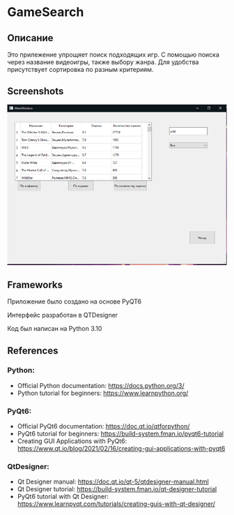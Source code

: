 # GameSearch
## Описание 
Это прилежение упрощяет поиск подходящих игр. С помощью поиска через название видеоигры, также выбору жанра. Для удобства присутствует сортировка по разным критериям.

## Screenshots
<img src="https://github.com/reasonDM/GameSearch/blob/master/others/снимок%20поиска.PNG" alt="Снимок поиска" width="1200"/>

## Frameworks
Приложение было создано на основе PyQT6 

Интерфейс разработан в QTDesigner

Код был написан на Python 3.10

## References
### Python:
- Official Python documentation: https://docs.python.org/3/
- Python tutorial for beginners: https://www.learnpython.org/


### PyQt6:
- Official PyQt6 documentation: https://doc.qt.io/qtforpython/
- PyQt6 tutorial for beginners: https://build-system.fman.io/pyqt6-tutorial
- Creating GUI Applications with PyQt6: https://www.qt.io/blog/2021/02/16/creating-gui-applications-with-pyqt6
### QtDesigner:
- Qt Designer manual: https://doc.qt.io/qt-5/qtdesigner-manual.html
- Qt Designer tutorial: https://build-system.fman.io/qt-designer-tutorial
- PyQt6 tutorial with Qt Designer: https://www.learnpyqt.com/tutorials/creating-guis-with-qt-designer/


